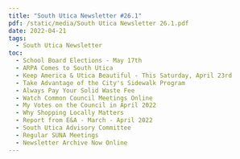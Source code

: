 ```yaml
---
title: "South Utica Newsletter #26.1"
pdf: /static/media/South Utica Newsletter 26.1.pdf
date: 2022-04-21
tags:
  - South Utica Newsletter
toc:
  - School Board Elections - May 17th
  - ARPA Comes to South Utica
  - Keep America & Utica Beautiful - This Saturday, April 23rd
  - Take Advantage of the City's Sidewalk Program
  - Always Pay Your Solid Waste Fee
  - Watch Common Council Meetings Online
  - My Votes on the Council in April 2022
  - Why Shopping Locally Matters
  - Report from E&A - March - April 2022
  - South Utica Advisory Committee
  - Regular SUNA Meetings
  - Newsletter Archive Now Online
---
```


